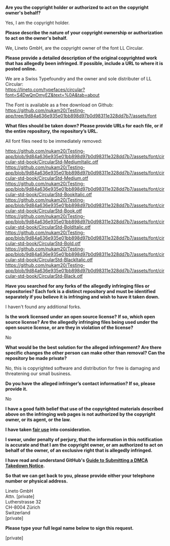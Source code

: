 **Are you the copyright holder or authorized to act on the copyright owner's behalf?**  
  
Yes, I am the copyright holder.  
  
**Please describe the nature of your copyright ownership or authorization to act on the owner's behalf.**  
  
We, Lineto GmbH, are the copyright owner of the font LL Circular.  
  
**Please provide a detailed description of the original copyrighted work that has allegedly been infringed. If possible, include a URL to where it is posted online.**  
  
We are a Swiss Typefoundry and the owner and sole distributer of LL Circular:  
https://lineto.com/typefaces/circular?font=S4DwQnOmyEZ&text=%0A&tab=about  
  
The Font is available as a free download on Github: https://github.com/nukam20/Testing-app/tree/9d84a636e935e01bb898d97b0d98311e328dd7b7/assets/font  
  
**What files should be taken down? Please provide URLs for each file, or if the entire repository, the repository’s URL.**  
  
All font files need to be immediately removed:  
  
https://github.com/nukam20/Testing-app/blob/9d84a636e935e01bb898d97b0d98311e328dd7b7/assets/font/circular-std-book/CircularStd-MediumItalic.otf  
https://github.com/nukam20/Testing-app/blob/9d84a636e935e01bb898d97b0d98311e328dd7b7/assets/font/circular-std-book/CircularStd-Medium.otf  
https://github.com/nukam20/Testing-app/blob/9d84a636e935e01bb898d97b0d98311e328dd7b7/assets/font/circular-std-book/CircularStd-BookItalic.otf  
https://github.com/nukam20/Testing-app/blob/9d84a636e935e01bb898d97b0d98311e328dd7b7/assets/font/circular-std-book/CircularStd-Book.otf  
https://github.com/nukam20/Testing-app/blob/9d84a636e935e01bb898d97b0d98311e328dd7b7/assets/font/circular-std-book/CircularStd-BoldItalic.otf  
https://github.com/nukam20/Testing-app/blob/9d84a636e935e01bb898d97b0d98311e328dd7b7/assets/font/circular-std-book/CircularStd-Bold.otf  
https://github.com/nukam20/Testing-app/blob/9d84a636e935e01bb898d97b0d98311e328dd7b7/assets/font/circular-std-book/CircularStd-BlackItalic.otf  
https://github.com/nukam20/Testing-app/blob/9d84a636e935e01bb898d97b0d98311e328dd7b7/assets/font/circular-std-book/CircularStd-Black.otf  
  
**Have you searched for any forks of the allegedly infringing files or repositories? Each fork is a distinct repository and must be identified separately if you believe it is infringing and wish to have it taken down.**  
  
I haven't found any additional forks.  
  
**Is the work licensed under an open source license? If so, which open source license? Are the allegedly infringing files being used under the open source license, or are they in violation of the license?**  
  
No  
  
**What would be the best solution for the alleged infringement? Are there specific changes the other person can make other than removal? Can the repository be made private?**  
  
No, this is copyrighted software and distribution for free is damaging and threatening our small business.  
  
**Do you have the alleged infringer’s contact information? If so, please provide it.**  
  
No  
  
**I have a good faith belief that use of the copyrighted materials described above on the infringing web pages is not authorized by the copyright owner, or its agent, or the law.**  
  
**I have taken <a href="https://www.lumendatabase.org/topics/22">fair use</a> into consideration.**  
  
**I swear, under penalty of perjury, that the information in this notification is accurate and that I am the copyright owner, or am authorized to act on behalf of the owner, of an exclusive right that is allegedly infringed.**  
  
**I have read and understand GitHub's <a href="https://help.github.com/articles/guide-to-submitting-a-dmca-takedown-notice/">Guide to Submitting a DMCA Takedown Notice</a>.**  
  
**So that we can get back to you, please provide either your telephone number or physical address.**  
  
Lineto GmbH  
Attn. [private]  
Lutherstrasse 32  
CH-8004 Zürich  
Switzerland  
[private]  
  
**Please type your full legal name below to sign this request.**  
  
[private]  
